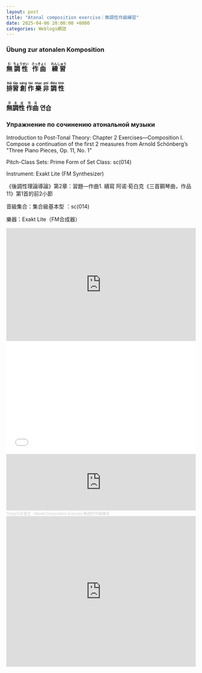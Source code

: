 ```yaml
---
layout: post
title: "Atonal composition exercise｜無調性作曲練習"
date: 2025-04-06 20:00:00 +0800
categories: Weblogs網誌
---
```


<link rel="stylesheet" href="/style.css">

<h3>Übung zur atonalen Komposition</h3>

<h3><ruby>無<rt>む</rt></ruby>&nbsp;<ruby>調性<rt>ちょうせい</rt></ruby>&nbsp;&nbsp;&nbsp;<ruby>作曲<rt>さっきょく</rt></ruby>&nbsp;&nbsp;&nbsp;&nbsp;<ruby>練習<rt>れんしゅう</rt></ruby></h3>

<h3><ruby>排<rt>Bài</rt></ruby><ruby>習<rt>tập</rt></ruby>&nbsp;<ruby>創<rt>sáng</rt></ruby>&nbsp;<ruby>作<rt>tác</rt></ruby>&nbsp;<ruby>樂<rt>nhạc</rt></ruby>&nbsp;<ruby>非<rt>phi</rt></ruby>&nbsp;<ruby>調<rt>điệu</rt></ruby>&nbsp;<ruby>性<rt>tính</rt></ruby></h3>

<h3><ruby>無<rt>무</rt></ruby><ruby>調<rt>조</rt></ruby><ruby>性<rt>성</rt></ruby>&nbsp;<ruby>作<rt>작</rt></ruby><ruby>曲<rt>곡</rt></ruby>&nbsp;연습</h3>

<h3>Упражнение по сочинению атональной музыки</h3>

Introduction to Post-Tonal Theory: Chapter 2 Exercises—Composition I. Compose a continuation of the first 2 measures from Arnold Schönberg’s "Three Piano Pieces, Op. 11, No. 1" 

Pitch-Class Sets: Prime Form of Set Class: sc(014) 

Instrument: Exakt Lite (FM Synthesizer) 

《後調性理論導論》第2章：習題—作曲1. 續寫 阿诺·荀白克《三首鋼琴曲，作品11》第1首的前2小節 

音級集合：集合級基本型 ：sc(014) 

樂器：Exakt Lite（FM合成器）

<iframe width="100%" height="300" src="https://www.youtube.com/embed/8pEAyIcZvgc?si=K_r2ytj0a12Ts2M9" title="YouTube video player" frameborder="0" allow="accelerometer; autoplay; clipboard-write; encrypted-media; gyroscope; picture-in-picture; web-share" referrerpolicy="strict-origin-when-cross-origin" allowfullscreen></iframe>

<iframe width="100%" height="300" src="//player.bilibili.com/player.html?isOutside=true&aid=114286194071048&bvid=BV1XyRZY8ER2&cid=25781147466&p=1" scrolling="no" border="0" frameborder="no" framespacing="0" allowfullscreen="true"></iframe>

<iframe width="100%" height="150" scrolling="no" frameborder="no" allow="autoplay" src="https://w.soundcloud.com/player/?url=https%3A//api.soundcloud.com/tracks/2071361524&color=%23982cff&auto_play=false&hide_related=false&show_comments=true&show_user=true&show_reposts=false&show_teaser=true"></iframe><div style="font-size: 10px; color: #cccccc;line-break: anywhere;word-break: normal;overflow: hidden;white-space: nowrap;text-overflow: ellipsis; font-family: Interstate,Lucida Grande,Lucida Sans Unicode,Lucida Sans,Garuda,Verdana,Tahoma,sans-serif;font-weight: 100;"><a href="https://soundcloud.com/yongzs1218" title="YongZS永值生" target="_blank" style="color: #cccccc; text-decoration: none;">YongZS永值生</a> · <a href="https://soundcloud.com/yongzs1218/atonal-composition-exercise" title="Atonal Composition Exercise 無調性作曲練習" target="_blank" style="color: #cccccc; text-decoration: none;">Atonal Composition Exercise 無調性作曲練習</a></div>

<iframe width="100%" height="400" src="https://www.bandlab.com/embed/shout/?id=ad79d243682f453c9f7be99ae211e182_dd339ececa5b4fafb3270ddfde570dae" frameborder="no" scrolling="no" allowfullscreen></iframe>
